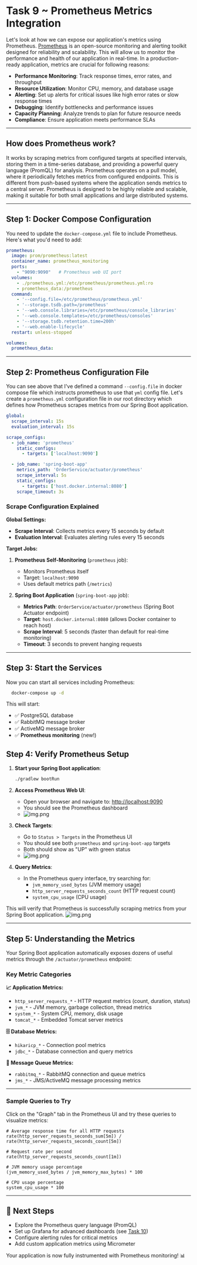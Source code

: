 # Task 9 ~ Prometheus Metrics Integration

Let's look at how we can expose our application's metrics using Prometheus. [Prometheus](https://prometheus.io/) is an 
open-source monitoring and alerting toolkit designed for reliability and scalability. This will allow us to monitor the performance 
and health of our application in real-time. In a production-ready application, metrics are crucial for following reasons:

- **Performance Monitoring**: Track response times, error rates, and throughput
- **Resource Utilization**: Monitor CPU, memory, and database usage
- **Alerting**: Set up alerts for critical issues like high error rates or slow response times
- **Debugging**: Identify bottlenecks and performance issues
- **Capacity Planning**: Analyze trends to plan for future resource needs
- **Compliance**: Ensure application meets performance SLAs

---

## How does Prometheus work?

It works by scraping metrics from configured targets at specified intervals, storing them in a time-series database, and
providing a powerful query language (PromQL) for analysis. Prometheus operates on a pull model, where it periodically
fetches metrics from configured endpoints. This is different from push-based systems where the application sends metrics 
to a central server. Prometheus is designed to be highly reliable and scalable, making it suitable for both small 
applications and large distributed systems.

---

## Step 1: Docker Compose Configuration

You need to update the `docker-compose.yml` file to include Prometheus. Here's what you'd need to add:

```yaml
prometheus:
  image: prom/prometheus:latest
  container_name: prometheus_monitoring
  ports:
    - "9090:9090"   # Prometheus web UI port
  volumes:
    - ./prometheus.yml:/etc/prometheus/prometheus.yml:ro
    - prometheus_data:/prometheus
  command:
    - '--config.file=/etc/prometheus/prometheus.yml'
    - '--storage.tsdb.path=/prometheus'
    - '--web.console.libraries=/etc/prometheus/console_libraries'
    - '--web.console.templates=/etc/prometheus/consoles'
    - '--storage.tsdb.retention.time=200h'
    - '--web.enable-lifecycle'
  restart: unless-stopped

volumes:
  prometheus_data:
```

---

## Step 2: Prometheus Configuration File

You can see above that I've defined a command `--config.file` in docker compose file
which instructs prometheus to use that `yml` config file. Let's create a `prometheus.yml` configuration file 
in our root directory which defines how Prometheus scrapes metrics from our Spring Boot application.

```yaml
global:
  scrape_interval: 15s
  evaluation_interval: 15s

scrape_configs:
  - job_name: 'prometheus'
    static_configs:
      - targets: ['localhost:9090']

  - job_name: 'spring-boot-app'
    metrics_path: 'OrderService/actuator/prometheus'
    scrape_interval: 5s
    static_configs:
      - targets: ['host.docker.internal:8080']
    scrape_timeout: 3s
```

### **Scrape Configuration Explained**

**Global Settings:**
- **Scrape Interval**: Collects metrics every 15 seconds by default
- **Evaluation Interval**: Evaluates alerting rules every 15 seconds

**Target Jobs:**

1. **Prometheus Self-Monitoring** (`prometheus` job):
   - Monitors Prometheus itself
   - Target: `localhost:9090`
   - Uses default metrics path (`/metrics`)

2. **Spring Boot Application** (`spring-boot-app` job):
   - **Metrics Path**: `OrderService/actuator/prometheus` (Spring Boot Actuator endpoint)
   - **Target**: `host.docker.internal:8080` (allows Docker container to reach host)
   - **Scrape Interval**: 5 seconds (faster than default for real-time monitoring)
   - **Timeout**: 3 seconds to prevent hanging requests

---

## Step 3: Start the Services

Now you can start all services including Prometheus:

```bash
  docker-compose up -d
```

This will start:
- ✅ PostgreSQL database
- ✅ RabbitMQ message broker  
- ✅ ActiveMQ message broker
- ✅ **Prometheus monitoring** (new!)

## Step 4: Verify Prometheus Setup

1. **Start your Spring Boot application**:
   ```bash
   ./gradlew bootRun
   ```

2. **Access Prometheus Web UI**:
   - Open your browser and navigate to: [http://localhost:9090](http://localhost:9090)
   - You should see the Prometheus dashboard
   - ![img.png](resources/task9_promDashboard.png)


3. **Check Targets**:
   - Go to `Status > Targets` in the Prometheus UI
   - You should see both `prometheus` and `spring-boot-app` targets
   - Both should show as "UP" with green status
   - ![img.png](resources/task9_prometheusTargets.png)

4. **Query Metrics**:
   - In the Prometheus query interface, try searching for:
     - `jvm_memory_used_bytes` (JVM memory usage)
     - `http_server_requests_seconds_count` (HTTP request count)
     - `system_cpu_usage` (CPU usage)

This will verify that Prometheus is successfully scraping metrics from your Spring Boot application.
![img.png](resources/task9_promJVMMetrics.png)

---

## Step 5: Understanding the Metrics

Your Spring Boot application automatically exposes dozens of useful metrics through the `/actuator/prometheus` endpoint:

### **Key Metric Categories**

**📈 Application Metrics:**
- `http_server_requests_*` - HTTP request metrics (count, duration, status)
- `jvm_*` - JVM memory, garbage collection, thread metrics
- `system_*` - System CPU, memory, disk usage
- `tomcat_*` - Embedded Tomcat server metrics

**🗄️ Database Metrics:**
- `hikaricp_*` - Connection pool metrics
- `jdbc_*` - Database connection and query metrics

**📨 Message Queue Metrics:**
- `rabbitmq_*` - RabbitMQ connection and queue metrics
- `jms_*` - JMS/ActiveMQ message processing metrics

---

### **Sample Queries to Try**

Click on the "Graph" tab in the Prometheus UI and try these queries to visualize metrics:

```promql
# Average response time for all HTTP requests
rate(http_server_requests_seconds_sum[5m]) / rate(http_server_requests_seconds_count[5m])

# Request rate per second
rate(http_server_requests_seconds_count[1m])

# JVM memory usage percentage
(jvm_memory_used_bytes / jvm_memory_max_bytes) * 100

# CPU usage percentage
system_cpu_usage * 100
```

---

## 🚀 **Next Steps**

- Explore the Prometheus query language (PromQL)
- Set up Grafana for advanced dashboards (see [Task 10](../tasks/Task%2010%20-%20Grafana.md))
- Configure alerting rules for critical metrics
- Add custom application metrics using Micrometer

Your application is now fully instrumented with Prometheus monitoring! 📊
